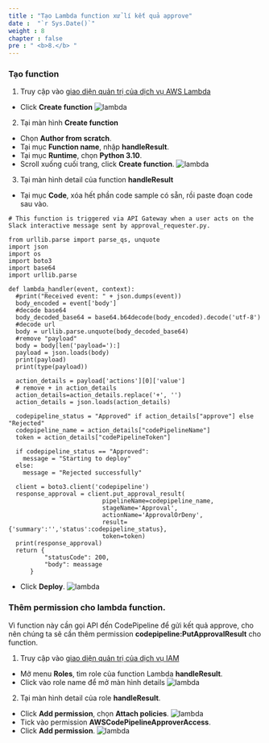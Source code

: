 ```yaml
---
title : "Tạo Lambda function xử lí kết quả approve"
date :  "`r Sys.Date()`" 
weight : 8
chapter : false
pre : " <b>8.</b> "
---
```

### Tạo function
1.  Truy cập vào [giao diện quản trị của dịch vụ AWS Lambda](https://us-east-1.console.aws.amazon.com/lambda)
  + Click **Create function**
  ![lambda](/images/lambda/001.png)

2. Tại màn hình **Create function**
  + Chọn **Author from scratch**.
  + Tại mục **Function name**, nhập **handleResult**.
  + Tại mục **Runtime**, chọn **Python 3.10**.
  + Scroll xuống cuối trang, click **Create function**.
  ![lambda](/images/lambda/009.png)

3. Tại màn hình detail của function **handleResult**
  + Tại mục **Code**, xóa hết phần code sample có sẵn, rồi paste đoạn code sau vào.
  ```
  # This function is triggered via API Gateway when a user acts on the Slack interactive message sent by approval_requester.py.

from urllib.parse import parse_qs, unquote
import json
import os
import boto3
import base64
import urllib.parse

def lambda_handler(event, context):
    #print("Received event: " + json.dumps(event))
    body_encoded = event['body']
    #decode base64
    body_decoded_base64 = base64.b64decode(body_encoded).decode('utf-8')
    #decode url
    body = urllib.parse.unquote(body_decoded_base64)
    #remove "payload"
    body = body[len('payload='):]
    payload = json.loads(body)
    print(payload)
    print(type(payload))        

    action_details = payload['actions'][0]['value']
    # remove + in action_details
    action_details=action_details.replace('+', '')
    action_details = json.loads(action_details)
    
    codepipeline_status = "Approved" if action_details["approve"] else "Rejected"
    codepipeline_name = action_details["codePipelineName"]
    token = action_details["codePipelineToken"] 
    
    if codepipeline_status == "Approved":
      message = "Starting to deploy"
    else:
      message = "Rejected successfully"
    
    client = boto3.client('codepipeline')
    response_approval = client.put_approval_result(
                            pipelineName=codepipeline_name,
                            stageName='Approval',
                            actionName='ApprovalOrDeny',
                            result={'summary':'','status':codepipeline_status},
                            token=token)
    print(response_approval)
    return {
            "statusCode": 200,
            "body": meassage
        }

  ```
  

  + Click **Deploy**.
![lambda](/images/lambda/010.png)
  
### Thêm permission cho lambda function.
  Vì function này cần gọi API đến CodePipeline để gửi kết quả approve, cho nên chúng ta sẽ cần thêm permission **codepipeline:PutApprovalResult** cho function.
1. Truy cập vào [giao diện quản trị của dịch vụ IAM](https://us-east-1.console.aws.amazon.com/iamv2)
  + Mở menu **Roles**, tìm role của function Lambda **handleResult**.
  + Click vào role name để mở màn hình details
    ![lambda](/images/lambda/011.png)
2. Tại màn hình detail của role **handleResult**.
  + Click **Add permission**, chọn **Attach policies**.
    ![lambda](/images/lambda/012.png)
  + Tick vào permission **AWSCodePipelineApproverAccess**.
  + Click **Add permission**.
    ![lambda](/images/lambda/013.png)